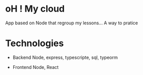 # oH ! My cloud

App based on Node that regroup my lessons...
A way to pratice

# Technologies

- Backend
Node, express, typescripte, sql, typeorm

- Frontend
Node, React